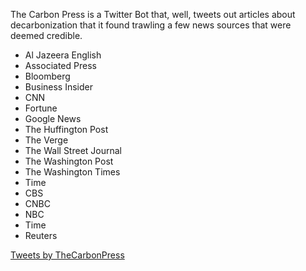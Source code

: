The Carbon Press is a Twitter Bot that, well, tweets out articles about decarbonization that it found trawling a few news sources that were deemed credible.

- Al Jazeera English  
- Associated Press  
- Bloomberg 
- Business Insider
- CNN
- Fortune
- Google News
- The Huffington Post
- The Verge
- The Wall Street Journal
- The Washington Post
- The Washington Times
- Time
- CBS
- CNBC
- NBC
- Time
- Reuters

<a class="twitter-timeline" href="https://twitter.com/TheCarbonPress?ref_src=twsrc%5Etfw">Tweets by TheCarbonPress</a> <script async src="https://platform.twitter.com/widgets.js" charset="utf-8"></script>